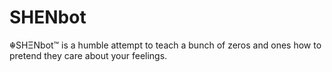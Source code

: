 # SHENbot
☬SHΞNbot™ is a humble attempt to teach a bunch of zeros and ones how to pretend they care about your feelings.
